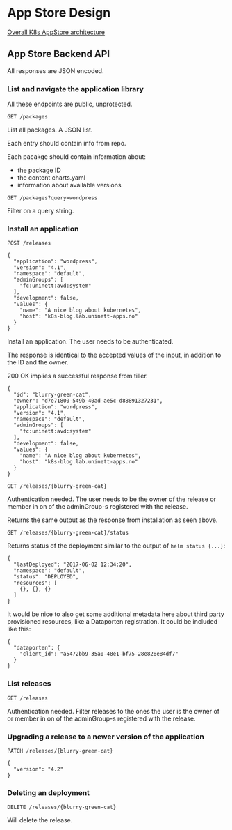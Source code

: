 # App Store Design

[Overall K8s AppStore architecture](https://scm.uninett.no/researchlab/jupyter/blob/master/docs/appstore.md)


## App Store Backend API

All responses are JSON encoded.


### List and navigate the application library

All these endpoints are public, unprotected.


`GET /packages`



List all packages. A JSON list.

Each entry should contain info from repo.

Each pacakge should contain information about:

* the package ID
* the content charts.yaml
* information about available versions


`GET /packages?query=wordpress`

Filter on a query string.



### Install an application

`POST /releases`

```
{
  "application": "wordpress",
  "version": "4.1",
  "namespace": "default",
  "adminGroups": [
    "fc:uninett:avd:system"
  ],
  "development": false,
  "values": {
    "name": "A nice blog about kubernetes",
    "host": "k8s-blog.lab.uninett-apps.no"
  }
}
```

Install an application. The user needs to be authenticated.

The response is identical to the accepted values of the input, in addition to the ID and the owner.

200 OK implies a successful response from tiller.

```
{
  "id": "blurry-green-cat",
  "owner": "d7e71800-549b-40ad-ae5c-d88891327231",
  "application": "wordpress",
  "version": "4.1",
  "namespace": "default",
  "adminGroups": [
    "fc:uninett:avd:system"
  ],
  "development": false,
  "values": {
    "name": "A nice blog about kubernetes",
    "host": "k8s-blog.lab.uninett-apps.no"
  }
}
```




`GET /releases/{blurry-green-cat}`

Authentication needed. The user needs to be the owner of the release or member in on of the adminGroup-s registered with the release.

Returns the same output as the response from installation as seen above.

`GET /releases/{blurry-green-cat}/status`

Returns status of the deployment similar to the output of `helm status {...}`:

```
{
  "lastDeployed": "2017-06-02 12:34:20",
  "namespace": "default",
  "status": "DEPLOYED",
  "resources": [
    {}, {}, {}
  ]
}
```

It would be nice to also get some additional metadata here about third party provisioned resources, like a Dataporten registration. It could be included like this:

```
{
  "dataporten": {
    "client_id": "a5472bb9-35a0-48e1-bf75-28e828e84df7"
  }
}
```




### List releases

`GET /releases`

Authentication needed. Filter releases to the ones the user is the owner of or member in on of the adminGroup-s registered with the release.



### Upgrading a release to a newer version of the application

`PATCH /releases/{blurry-green-cat}`

```
{
  "version": "4.2"
}
```

### Deleting an deployment


`DELETE /releases/{blurry-green-cat}`

Will delete the release.
